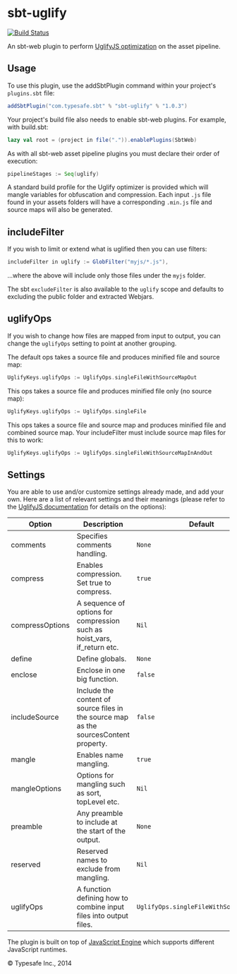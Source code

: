 sbt-uglify
==========

[![Build Status](https://api.travis-ci.org/sbt/sbt-uglify.png?branch=master)](https://travis-ci.org/sbt/sbt-uglify)

An sbt-web plugin to perform [UglifyJS optimization](https://github.com/mishoo/UglifyJS2) on the asset pipeline.

Usage
-----
To use this plugin, use the addSbtPlugin command within your project's `plugins.sbt` file:

```scala
addSbtPlugin("com.typesafe.sbt" % "sbt-uglify" % "1.0.3")
```

Your project's build file also needs to enable sbt-web plugins. For example, with build.sbt:

```scala
lazy val root = (project in file(".")).enablePlugins(SbtWeb)
```

As with all sbt-web asset pipeline plugins you must declare their order of execution:

```scala
pipelineStages := Seq(uglify)
```

A standard build profile for the Uglify optimizer is provided which will mangle variables for obfuscation and
compression. Each input `.js` file found in your assets folders will have a corresponding `.min.js` file and source maps will also be generated.

## includeFilter

If you wish to limit or extend what is uglified then you can use filters:
```scala
includeFilter in uglify := GlobFilter("myjs/*.js"),
```
...where the above will include only those files under the `myjs` folder.

The sbt `excludeFilter` is also available to the `uglify` scope and defaults to excluding the public folder and extracted Webjars.

## uglifyOps

If you wish to change how files are mapped from input to output, you can change the `uglifyOps` setting to point at another grouping.

The default ops takes a source file and produces minified file and source map:
```scala
UglifyKeys.uglifyOps := UglifyOps.singleFileWithSourceMapOut
```

This ops takes a source file and produces minified file only (no source map):
```scala
UglifyKeys.uglifyOps := UglifyOps.singleFile
```

This ops takes a source file and source map and produces minified file and combined source map. Your includeFilter must include source map files for this to work:
```scala
UglifyKeys.uglifyOps := UglifyOps.singleFileWithSourceMapInAndOut
```

## Settings
You are able to use and/or customize settings already made, and add your own. Here are a list of relevant settings and
their meanings (please refer to the [UglifyJS documentation](https://github.com/mishoo/UglifyJS2) for details on the
options):

Option                  | Description                                                                                   | Default
------------------------|-----------------------------------------------------------------------------------------------|----------
comments                | Specifies comments handling.                                                                  | `None`
compress                | Enables compression. Set true to compress.                                                    | `true`
compressOptions         | A sequence of options for compression such as hoist_vars, if_return etc.                      | `Nil`
define                  | Define globals.                                                                               | `None`
enclose                 | Enclose in one big function.                                                                  | `false`
includeSource           | Include the content of source files in the source map as the sourcesContent property.         | `false`
mangle                  | Enables name mangling.                                                                        | `true`
mangleOptions           | Options for mangling such as sort, topLevel etc.                                              | `Nil`
preamble                | Any preamble to include at the start of the output.                                           | `None`
reserved                | Reserved names to exclude from mangling.                                                      | `Nil`
uglifyOps               | A function defining how to combine input files into output files.                             | `UglifyOps.singleFileWithSourceMapOut`

The plugin is built on top of [JavaScript Engine](https://github.com/typesafehub/js-engine) which supports different JavaScript runtimes.

&copy; Typesafe Inc., 2014
